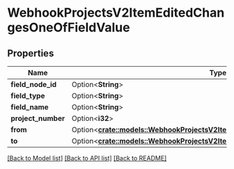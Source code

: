 # WebhookProjectsV2ItemEditedChangesOneOfFieldValue

## Properties

Name | Type | Description | Notes
------------ | ------------- | ------------- | -------------
**field_node_id** | Option<**String**> |  | [optional]
**field_type** | Option<**String**> |  | [optional]
**field_name** | Option<**String**> |  | [optional]
**project_number** | Option<**i32**> |  | [optional]
**from** | Option<[**crate::models::WebhookProjectsV2ItemEditedChangesOneOfFieldValueFrom**](webhook_projects_v2_item_edited_changes_oneOf_field_value_from.md)> |  | [optional]
**to** | Option<[**crate::models::WebhookProjectsV2ItemEditedChangesOneOfFieldValueFrom**](webhook_projects_v2_item_edited_changes_oneOf_field_value_from.md)> |  | [optional]

[[Back to Model list]](../README.md#documentation-for-models) [[Back to API list]](../README.md#documentation-for-api-endpoints) [[Back to README]](../README.md)


